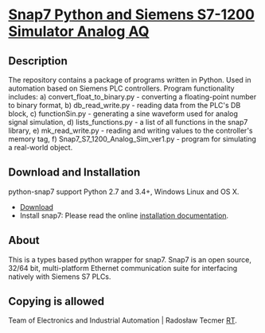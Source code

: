 # [Snap7 Python and Siemens S7-1200 Simulator Analog AQ](http://electronic.pythonanywhere.com/)


## Description

The repository contains a package of programs written in Python. 
Used in automation based on Siemens PLC controllers. 
Program functionality includes: 
a) convert_float_to_binary.py - converting a floating-point number to binary format, 
b) db_read_write.py - reading data from the PLC's DB block, 
c) functionSin.py - generating a sine waveform used for analog signal simulation, 
d) lists_functions.py - a list of all functions in the snap7 library, 
e) mk_read_write.py - reading and writing values to the controller's memory tag, 
f) Snap7_S7_1200_Analog_Sim_ver1.py - program for simulating a real-world object.


## Download and Installation

python-snap7 support Python 2.7 and 3.4+, Windows Linux and OS X.
* [Download ](https://pypi.org/project/python-snap7/)
* Install snap7: Please read the online [installation documentation](https://python-snap7.readthedocs.io/en/latest/installation.html).



## About

This is a types based python wrapper for snap7. Snap7 is an open source, 32/64 bit, multi-platform Ethernet communication suite for interfacing natively with Siemens S7 PLCs.


## Copying is allowed

Team of Electronics and Industrial Automation | Radosław Tecmer [RT](http://electronic.pythonanywhere.com/#about).